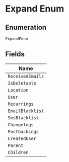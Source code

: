
# Expand Enum

## Enumeration

`ExpandEnum`

## Fields

| Name |
|  --- |
| `ReceivedEmails` |
| `IsDeletable` |
| `Location` |
| `User` |
| `Recurrings` |
| `EmailBlacklist` |
| `SmsBlacklist` |
| `Changelogs` |
| `PostbackLogs` |
| `CreatedUser` |
| `Parent` |
| `Children` |

